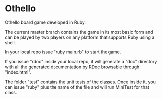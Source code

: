 # Othello
Othello board game developed in Ruby.

The current master branch contains the game in its most basic form and can be played
by two players on any platform that supports Ruby using a shell. 

In your local repo issue "ruby main.rb" to start the game.

If you issue "rdoc" inside your local repo, it will generate a "doc" directory with all
the generated documentation by RDoc browsable through "index.html".

The folder "test" contains the unit tests of the classes. Once inside it, you can issue
"ruby" plus the name of the file and will run MiniTest for that class.
